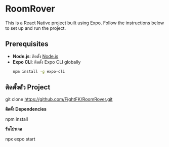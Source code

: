 # RoomRover

This is a React Native project built using Expo. Follow the instructions below to set up and run the project.

## Prerequisites

- **Node.js**: ติดตั้ง [Node.js](https://nodejs.org/)
- **Expo CLI**: ติดตั้ง Expo CLI globally 
  ```bash
  npm install -g expo-cli

## ติดตั้งตัว Project

  git clone https://github.com/FightFK/RoomRover.git
  
**ติดตั้ง Dependencies**

  npm install
  
**รันโปรเจค**

  npx expo start
